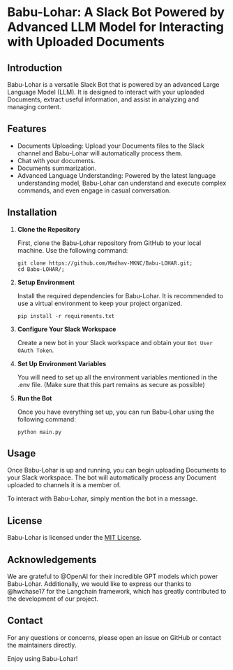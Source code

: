 # Babu-Lohar: A Slack Bot Powered by Advanced LLM Model for Interacting with Uploaded Documents

## Introduction
Babu-Lohar is a versatile Slack Bot that is powered by an advanced Large Language Model (LLM). It is designed to interact with your uploaded Documents, extract useful information, and assist in analyzing and managing content.

## Features
- Documents Uploading: Upload your Documents files to the Slack channel and Babu-Lohar will automatically process them.
- Chat with your documents.
- Documents summarization.
- Advanced Language Understanding: Powered by the latest language understanding model, Babu-Lohar can understand and execute complex commands, and even engage in casual conversation.

## Installation

1. **Clone the Repository**

   First, clone the Babu-Lohar repository from GitHub to your local machine. Use the following command:

   ```
   git clone https://github.com/Madhav-MKNC/Babu-LOHAR.git;
   cd Babu-LOHAR/;
   ```

2. **Setup Environment**

   Install the required dependencies for Babu-Lohar. It is recommended to use a virtual environment to keep your project organized.

   ```
   pip install -r requirements.txt
   ```

3. **Configure Your Slack Workspace**

   Create a new bot in your Slack workspace and obtain your `Bot User OAuth Token`.

4. **Set Up Environment Variables**

   You will need to set up all the environment variables mentioned in the .env file. (Make sure that this part remains as secure as possible)

5. **Run the Bot**

   Once you have everything set up, you can run Babu-Lohar using the following command:

   ```
   python main.py
   ```

## Usage
Once Babu-Lohar is up and running, you can begin uploading Documents to your Slack workspace. The bot will automatically process any Document uploaded to channels it is a member of.

To interact with Babu-Lohar, simply mention the bot in a message.

## License
Babu-Lohar is licensed under the [MIT License](LICENSE.md). 

## Acknowledgements
We are grateful to @OpenAI for their incredible GPT models which power Babu-Lohar. Additionally, we would like to express our thanks to @hwchase17 for the Langchain framework, which has greatly contributed to the development of our project.

## Contact
For any questions or concerns, please open an issue on GitHub or contact the maintainers directly.

Enjoy using Babu-Lohar!
